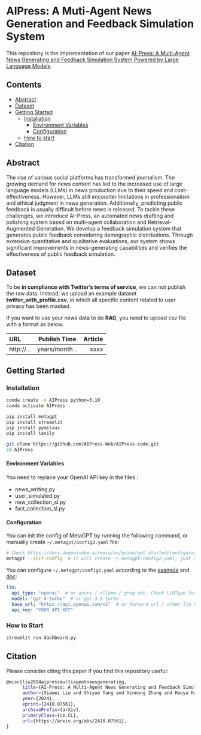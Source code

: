 # AIPress: A Muti-Agent News Generation and Feedback Simulation System

This repository is the implementation of our paper [AI-Press: A Multi-Agent News Generating and Feedback Simulation System Powered by Large Language Models](https://arxiv.org/abs/2410.07561).   


## Contents
- [Abstract](#Abstract)
- [Dataset](#Dataset)
- [Getting Started](#Getting-Started)
  - [Installation](#Installation)
    - [Environment Variables](#Environment-Variables)
    - [Configuration](#Configuration)
  - [How to start](#How-to-start)
- [Citation](#Citation)

## Abstract 
The rise of various social platforms has transformed journalism. The growing demand for news content has led to the increased use of large language models (LLMs) in news production due to their speed and cost-effectiveness. However, LLMs still encounter limitations in professionalism and ethical judgment in news generation. Additionally, predicting public feedback is usually difficult before news is released. To tackle these challenges, we introduce AI-Press, an automated news drafting and polishing system based on multi-agent collaboration and Retrieval-Augmented Generation. We develop a feedback simulation system that generates public feedback considering demographic distributions. Through extensive quantitative and qualitative evaluations, our system shows significant improvements in news-generating capabilities and verifies the effectiveness of public feedback simulation.

## Dataset
To be **in compliance with Twitter’s terms of service**, we can not publish the raw data. Instead, we upload an example dataset **twitter_with_profile.csv**, in which all specific content related to user privacy has been masked.

If you want to use your news data to do **RAG**, you need to upload csv file with a format as below.

| URL  | Publish Time  | Article |
|:------------- |:---------------:| -------------:|
|  http://...    | years/month... |  xxxx |


## Getting Started
### Installation
```bash
conda create -n AIPress python=3.10
conda activate AIPress
```

```bash
pip install metagpt
pip install streamlit
pip install pymilvus
pip install tavily
```

```bash
git clone https://github.com/AIPress-Web/AIPress-code.git
cd AIPress
```

#### Environment Variables
You need to replace your OpenAI API key in the files：
- news_writing.py
- user_simulated.py
- new_collection_sl.py
- fact_collection_sl.py


#### Configuration

You can init the config of MetaGPT by running the following command, or manually create `~/.metagpt/config2.yaml` file:
```bash
# Check https://docs.deepwisdom.ai/main/en/guide/get_started/configuration.html for more details
metagpt --init-config  # it will create ~/.metagpt/config2.yaml, just modify it to your needs
```

You can configure `~/.metagpt/config2.yaml` according to the [example](https://github.com/geekan/MetaGPT/blob/main/config/config2.example.yaml) and [doc](https://docs.deepwisdom.ai/main/en/guide/get_started/configuration.html):

```yaml
llm:
  api_type: "openai"  # or azure / ollama / groq etc. Check LLMType for more options
  model: "gpt-4-turbo"  # or gpt-3.5-turbo
  base_url: "https://api.openai.com/v1"  # or forward url / other llm url
  api_key: "YOUR_API_KEY"
```

### How to Start
```bash
streamlit run dashboard.py
```

## Citation
Please consider citing this paper if you find this repository useful:
```bash
@misc{liu2024aipressmultiagentnewsgenerating,
      title={AI-Press: A Multi-Agent News Generating and Feedback Simulation System Powered by Large Language Models}, 
      author={Xiawei Liu and Shiyue Yang and Xinnong Zhang and Haoyu Kuang and Libo Sun and Yihang Yang and Siming Chen and Xuanjing Huang and Zhongyu Wei},
      year={2024},
      eprint={2410.07561},
      archivePrefix={arXiv},
      primaryClass={cs.CL},
      url={https://arxiv.org/abs/2410.07561}, 
}
```
